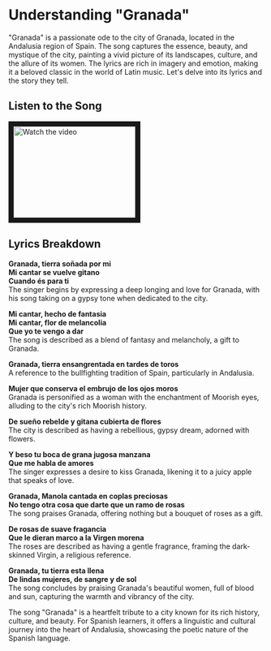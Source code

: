 # Understanding "Granada"

"Granada" is a passionate ode to the city of Granada, located in the Andalusia region of Spain. The song captures the essence, beauty, and mystique of the city, painting a vivid picture of its landscapes, culture, and the allure of its women. The lyrics are rich in imagery and emotion, making it a beloved classic in the world of Latin music. Let's delve into its lyrics and the story they tell.

## Listen to the Song

<a href="http://www.youtube.com/watch?feature=player_embedded&v=C2HVAL1MRJE&t=1s" target="_blank">
 <img src="http://img.youtube.com/vi/C2HVAL1MRJE&t=1s/mqdefault.jpg" alt="Watch the video" width="240" height="180" border="10" />
</a>

## Lyrics Breakdown

**Granada, tierra soñada por mi  
Mi cantar se vuelve gitano  
Cuando és para ti**  
The singer begins by expressing a deep longing and love for Granada, with his song taking on a gypsy tone when dedicated to the city.

**Mi cantar, hecho de fantasia  
Mi cantar, flor de melancolia  
Que yo te vengo a dar**  
The song is described as a blend of fantasy and melancholy, a gift to Granada.

**Granada, tierra ensangrentada en tardes de toros**  
A reference to the bullfighting tradition of Spain, particularly in Andalusia.

**Mujer que conserva el embrujo de los ojos moros**  
Granada is personified as a woman with the enchantment of Moorish eyes, alluding to the city's rich Moorish history.

**De sueño rebelde y gitana cubierta de flores**  
The city is described as having a rebellious, gypsy dream, adorned with flowers.

**Y beso tu boca de grana jugosa manzana  
Que me habla de amores**  
The singer expresses a desire to kiss Granada, likening it to a juicy apple that speaks of love.

**Granada, Manola cantada en coplas preciosas  
No tengo otra cosa que darte que un ramo de rosas**  
The song praises Granada, offering nothing but a bouquet of roses as a gift.

**De rosas de suave fragancia  
Que le dieran marco a la Virgen morena**  
The roses are described as having a gentle fragrance, framing the dark-skinned Virgin, a religious reference.

**Granada, tu tierra esta llena  
De lindas mujeres, de sangre y de sol**  
The song concludes by praising Granada's beautiful women, full of blood and sun, capturing the warmth and vibrancy of the city.

The song "Granada" is a heartfelt tribute to a city known for its rich history, culture, and beauty. For Spanish learners, it offers a linguistic and cultural journey into the heart of Andalusia, showcasing the poetic nature of the Spanish language.

